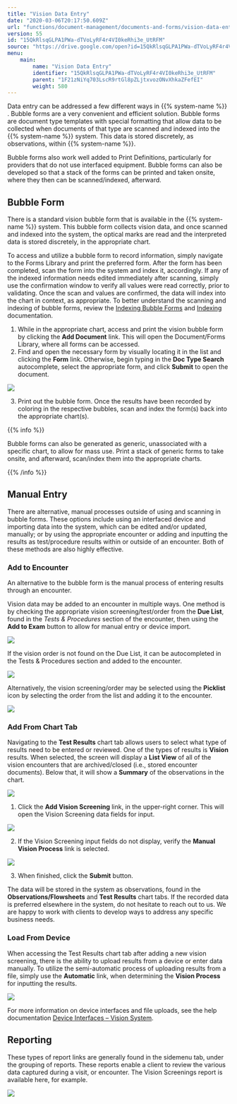 ```yaml
---
title: "Vision Data Entry"
date: "2020-03-06T20:17:50.609Z"
url: "functions/document-management/documents-and-forms/vision-data-entry.html"
version: 55
id: "15QkRlsqGLPA1PWa-dTVoLyRF4r4VI0keRhi3e_UtRFM"
source: "https://drive.google.com/open?id=15QkRlsqGLPA1PWa-dTVoLyRF4r4VI0keRhi3e_UtRFM"
menu:
    main:
        name: "Vision Data Entry"
        identifier: "15QkRlsqGLPA1PWa-dTVoLyRF4r4VI0keRhi3e_UtRFM"
        parent: "1F21zNiYq703LscR9rtGl8pZLjtxvozONvXhkaZFefEI"
        weight: 580
---
```

Data entry can be addressed a few different ways in {{% system-name %}} . Bubble forms are a very convenient and efficient solution. Bubble forms are document type templates with special formatting that allow data to be collected when documents of that type are scanned and indexed into the {{% system-name %}} system. This data is stored discretely, as observations, within {{% system-name %}}.



Bubble forms also work well added to Print Definitions, particularly for providers that do not use interfaced equipment. Bubble forms can also be developed so that a stack of the forms can be printed and taken onsite, where they then can be scanned/indexed, afterward.

## Bubble Form

There is a standard vision bubble form that is available in the {{% system-name %}} system. This bubble form collects vision data, and once scanned and indexed into the system, the optical marks are read and the interpreted data is stored discretely, in the appropriate chart.



To access and utilize a bubble form to record information, simply navigate to the Forms Library and print the preferred form. After the form has been completed, scan the form into the system and index it, accordingly. If any of the indexed information needs edited immediately after scanning, simply use the confirmation window to verify all values were read correctly, prior to validating. Once the scan and values are confirmed, the data will index into the chart in context, as appropriate. To better understand the scanning and indexing of bubble forms, review the [Indexing Bubble Forms](../scanning-and-indexing/indexing-bubble-forms.html) and [Indexing](../scanning-and-indexing/indexing.html) documentation.

1. While in the appropriate chart, access and print the vision bubble form by clicking the <strong>Add Document</strong> link. This will open the Document/Forms Library, where all forms can be accessed.
2. Find and open the necessary form by visually locating it in the list and clicking the <strong>Form</strong> link. Otherwise, begin typing in the <strong>Doc Type Search</strong> autocomplete, select the appropriate form, and click <strong>Submit</strong> to open the document.

![](vision-data-entry.images/image7.png)

3. Print out the bubble form. Once the results have been recorded by coloring in the respective bubbles, scan and index the form(s) back into the appropriate chart(s).

{{% info %}}

Bubble forms can also be generated as generic, unassociated with a specific chart, to allow for mass use. Print a stack of generic forms to take onsite, and afterward, scan/index them into the appropriate charts.

{{% /info %}}


## Manual Entry

There are alternative, manual processes outside of using and scanning in bubble forms. These options include using an interfaced device and importing data into the system, which can be edited and/or updated, manually; or by using the appropriate encounter or adding and inputting the results as test/procedure results within or outside of an encounter. Both of these methods are also highly effective.

### Add to Encounter

An alternative to the bubble form is the manual process of entering results through an encounter.

Vision data may be added to an encounter in multiple ways. One method is by checking the appropriate vision screening/test/order from the **Due List**, found in the *Tests & Procedures* section of the encounter, then using the **Add to Exam** button to allow for manual entry or device import.

![](vision-data-entry.images/image2.png)

If the vision order is not found on the Due List, it can be autocompleted in the Tests & Procedures section and added to the encounter.

![](vision-data-entry.images/image1.png)

Alternatively, the vision screening/order may be selected using the **Picklist** icon by selecting the order from the list and adding it to the encounter.

![](vision-data-entry.images/image4.png)

### Add From Chart Tab

Navigating to the **Test Results** chart tab allows users to select what type of results need to be entered or reviewed. One of the types of results is **Vision** results. When selected, the screen will display a **List View** of all of the vision encounters that are archived/closed (i.e., stored encounter documents). Below that, it will show a **Summary** of the observations in the chart.

![](vision-data-entry.images/image3.png)

1. Click the <strong>Add Vision Screening</strong> link, in the upper-right corner. This will open the Vision Screening data fields for input.

![](vision-data-entry.images/image8.png)

2. If the Vision Screening input fields do not display, verify the <strong>Manual Vision Process</strong> link is selected.

![](vision-data-entry.images/image9.png)

3. When finished, click the <strong>Submit</strong> button.

The data will be stored in the system as observations, found in the **Observations/Flowsheets** and **Test Results** chart tabs. If the recorded data is preferred elsewhere in the system, do not hesitate to reach out to us. We are happy to work with clients to develop ways to address any specific business needs.

### Load From Device

When accessing the Test Results chart tab after adding a new vision screening, there is the ability to upload results from a device or enter data manually. To utilize the semi-automatic process of uploading results from a file, simply use the **Automatic** link, when determining the **Vision Process** for inputting the results.

![](vision-data-entry.images/image6.png)

For more information on device interfaces and file uploads, see the help documentation [Device Interfaces – Vision System](https://docs.google.com/document/d/112j-_cJ8cSB928KF-HNQFVZPcQiw_11x8p77UtzmqMs).

## Reporting

These types of report links are generally found in the sidemenu tab, under the grouping of reports. These reports enable a client to review the various data captured during a visit, or encounter. The Vision Screenings report is available here, for example.

![](vision-data-entry.images/image5.png)

